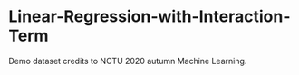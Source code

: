 # Linear-Regression-with-Interaction-Term
Demo dataset credits to NCTU 2020 autumn Machine Learning.
